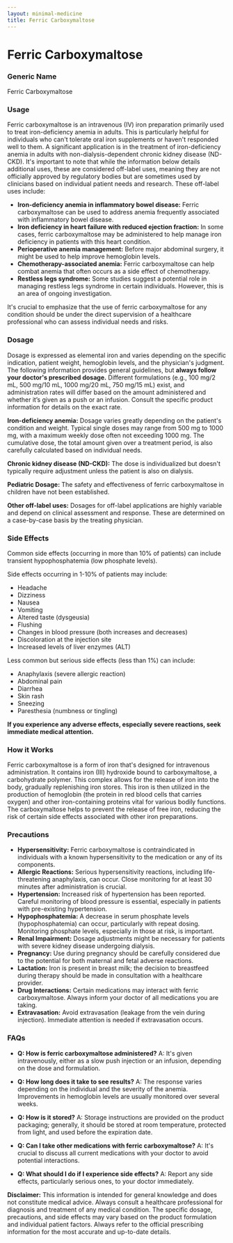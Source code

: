 ```yaml
---
layout: minimal-medicine
title: Ferric Carboxymaltose
---
```


# Ferric Carboxymaltose
### Generic Name
Ferric Carboxymaltose

### Usage

Ferric carboxymaltose is an intravenous (IV) iron preparation primarily used to treat iron-deficiency anemia in adults.  This is particularly helpful for individuals who can't tolerate oral iron supplements or haven't responded well to them.  A significant application is in the treatment of iron-deficiency anemia in adults with non-dialysis-dependent chronic kidney disease (ND-CKD).  It's important to note that while the information below details additional uses, these are considered off-label uses, meaning they are not officially approved by regulatory bodies but are sometimes used by clinicians based on individual patient needs and research.  These off-label uses include:

*   **Iron-deficiency anemia in inflammatory bowel disease:**  Ferric carboxymaltose can be used to address anemia frequently associated with inflammatory bowel disease.
*   **Iron deficiency in heart failure with reduced ejection fraction:**  In some cases, ferric carboxymaltose may be administered to help manage iron deficiency in patients with this heart condition.
*   **Perioperative anemia management:** Before major abdominal surgery, it might be used to help improve hemoglobin levels.
*   **Chemotherapy-associated anemia:**  Ferric carboxymaltose can help combat anemia that often occurs as a side effect of chemotherapy.
*   **Restless legs syndrome:**  Some studies suggest a potential role in managing restless legs syndrome in certain individuals.  However, this is an area of ongoing investigation.


It's crucial to emphasize that the use of ferric carboxymaltose for any condition should be under the direct supervision of a healthcare professional who can assess individual needs and risks.


### Dosage

Dosage is expressed as elemental iron and varies depending on the specific indication, patient weight, hemoglobin levels, and the physician's judgment.  The following information provides general guidelines, but **always follow your doctor's prescribed dosage.**  Different formulations (e.g., 100 mg/2 mL, 500 mg/10 mL, 1000 mg/20 mL, 750 mg/15 mL) exist, and administration rates will differ based on the amount administered and whether it’s given as a push or an infusion.  Consult the specific product information for details on the exact rate.

**Iron-deficiency anemia:**  Dosage varies greatly depending on the patient's condition and weight.  Typical single doses may range from 500 mg to 1000 mg, with a maximum weekly dose often not exceeding 1000 mg.  The cumulative dose, the total amount given over a treatment period, is also carefully calculated based on individual needs.

**Chronic kidney disease (ND-CKD):** The dose is individualized but doesn't typically require adjustment unless the patient is also on dialysis.

**Pediatric Dosage:**  The safety and effectiveness of ferric carboxymaltose in children have not been established.

**Other off-label uses:** Dosages for off-label applications are highly variable and depend on clinical assessment and response.  These are determined on a case-by-case basis by the treating physician.



### Side Effects

Common side effects (occurring in more than 10% of patients) can include transient hypophosphatemia (low phosphate levels).

Side effects occurring in 1-10% of patients may include:

*   Headache
*   Dizziness
*   Nausea
*   Vomiting
*   Altered taste (dysgeusia)
*   Flushing
*   Changes in blood pressure (both increases and decreases)
*   Discoloration at the injection site
*   Increased levels of liver enzymes (ALT)

Less common but serious side effects (less than 1%) can include:

*   Anaphylaxis (severe allergic reaction)
*   Abdominal pain
*   Diarrhea
*   Skin rash
*   Sneezing
*   Paresthesia (numbness or tingling)

**If you experience any adverse effects, especially severe reactions, seek immediate medical attention.**


### How it Works

Ferric carboxymaltose is a form of iron that's designed for intravenous administration. It contains iron (III) hydroxide bound to carboxymaltose, a carbohydrate polymer. This complex allows for the release of iron into the body, gradually replenishing iron stores.  This iron is then utilized in the production of hemoglobin (the protein in red blood cells that carries oxygen) and other iron-containing proteins vital for various bodily functions.  The carboxymaltose helps to prevent the release of free iron, reducing the risk of certain side effects associated with other iron preparations.


### Precautions

*   **Hypersensitivity:**  Ferric carboxymaltose is contraindicated in individuals with a known hypersensitivity to the medication or any of its components.
*   **Allergic Reactions:**  Serious hypersensitivity reactions, including life-threatening anaphylaxis, can occur.  Close monitoring for at least 30 minutes after administration is crucial.
*   **Hypertension:**  Increased risk of hypertension has been reported. Careful monitoring of blood pressure is essential, especially in patients with pre-existing hypertension.
*   **Hypophosphatemia:** A decrease in serum phosphate levels (hypophosphatemia) can occur, particularly with repeat dosing.  Monitoring phosphate levels, especially in those at risk, is important.
*   **Renal Impairment:**  Dosage adjustments might be necessary for patients with severe kidney disease undergoing dialysis.
*   **Pregnancy:**  Use during pregnancy should be carefully considered due to the potential for both maternal and fetal adverse reactions.
*   **Lactation:**  Iron is present in breast milk; the decision to breastfeed during therapy should be made in consultation with a healthcare provider.
*   **Drug Interactions:**  Certain medications may interact with ferric carboxymaltose.  Always inform your doctor of all medications you are taking.
*   **Extravasation:** Avoid extravasation (leakage from the vein during injection).  Immediate attention is needed if extravasation occurs.


### FAQs

*   **Q: How is ferric carboxymaltose administered?**  A: It's given intravenously, either as a slow push injection or an infusion, depending on the dose and formulation.

*   **Q: How long does it take to see results?**  A: The response varies depending on the individual and the severity of the anemia. Improvements in hemoglobin levels are usually monitored over several weeks.

*   **Q: How is it stored?** A: Storage instructions are provided on the product packaging; generally, it should be stored at room temperature, protected from light, and used before the expiration date.

*   **Q: Can I take other medications with ferric carboxymaltose?** A:  It's crucial to discuss all current medications with your doctor to avoid potential interactions.

*   **Q: What should I do if I experience side effects?** A:  Report any side effects, particularly serious ones, to your doctor immediately.


**Disclaimer:** This information is intended for general knowledge and does not constitute medical advice.  Always consult a healthcare professional for diagnosis and treatment of any medical condition.  The specific dosage, precautions, and side effects may vary based on the product formulation and individual patient factors. Always refer to the official prescribing information for the most accurate and up-to-date details.
